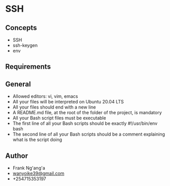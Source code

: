 SSH
===
Concepts
--------
+ SSH
+ ssh-keygen
+ env

Requirements
------------
General
-------
+    Allowed editors: vi, vim, emacs
+   All your files will be interpreted on Ubuntu 20.04 LTS
+   All your files should end with a new line
+   A README.md file, at the root of the folder of the project, is mandatory
+   All your Bash script files must be executable
+   The first line of all your Bash scripts should be exactly #!/usr/bin/env bash
+   The second line of all your Bash scripts should be a comment explaining what is the script doing

Author
------
+ Frank Ng'ang'a
+ wanyoike39@gmail.com
+ +254715353197

